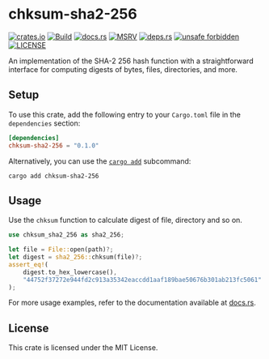 # chksum-sha2-256

[![crates.io](https://img.shields.io/crates/v/chksum-sha2-256?style=flat-square&logo=rust "crates.io")](https://crates.io/crates/chksum-sha2-256)
[![Build](https://img.shields.io/github/actions/workflow/status/chksum-rs/sha2-256/rust.yml?branch=master&style=flat-square&logo=github "Build")](https://github.com/chksum-rs/sha2-256/actions/workflows/rust.yml)
[![docs.rs](https://img.shields.io/docsrs/chksum-sha2-256?style=flat-square&logo=docsdotrs "docs.rs")](https://docs.rs/chksum-sha2-256/)
[![MSRV](https://img.shields.io/badge/MSRV-1.74.0-informational?style=flat-square "MSRV")](https://github.com/chksum-rs/sha2-256/blob/master/Cargo.toml)
[![deps.rs](https://deps.rs/crate/chksum-sha2-256/0.1.0/status.svg?style=flat-square "deps.rs")](https://deps.rs/crate/chksum-sha2-256/0.1.0)
[![unsafe forbidden](https://img.shields.io/badge/unsafe-forbidden-success.svg?style=flat-square "unsafe forbidden")](https://github.com/rust-secure-code/safety-dance)
[![LICENSE](https://img.shields.io/github/license/chksum-rs/sha2-256?style=flat-square "LICENSE")](https://github.com/chksum-rs/sha2-256/blob/master/LICENSE)

An implementation of the SHA-2 256 hash function with a straightforward interface for computing digests of bytes, files, directories, and more.

## Setup

To use this crate, add the following entry to your `Cargo.toml` file in the `dependencies` section:

```toml
[dependencies]
chksum-sha2-256 = "0.1.0"
```

Alternatively, you can use the [`cargo add`](https://doc.rust-lang.org/cargo/commands/cargo-add.html) subcommand:

```shell
cargo add chksum-sha2-256
```

## Usage

Use the `chksum` function to calculate digest of file, directory and so on.

```rust
use chksum_sha2_256 as sha2_256;

let file = File::open(path)?;
let digest = sha2_256::chksum(file)?;
assert_eq!(
    digest.to_hex_lowercase(),
    "44752f37272e944fd2c913a35342eaccdd1aaf189bae50676b301ab213fc5061"
);
```

For more usage examples, refer to the documentation available at [docs.rs](https://docs.rs/chksum-sha2-256/).

## License

This crate is licensed under the MIT License.

